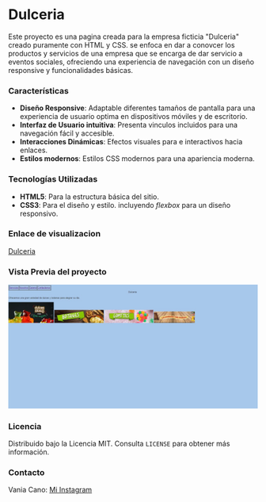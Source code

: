 # Dulceria

Este proyecto es una pagina creada para la empresa ficticia "Dulceria" creado puramente con HTML y CSS. se enfoca en dar a conovcer los productos y servicios de una empresa que se encarga de dar servicio a eventos sociales, ofreciendo una experiencia de navegación con un diseño responsive y funcionalidades básicas. 

### Características
+ **Diseño Responsive**: Adaptable diferentes tamaños de pantalla para una experiencia de usuario optima en dispositivos móviles y de escritorio.
+ **Interfaz de Usuario intuitiva**: Presenta vinculos incluidos para una navegación fácil y accesible.
+ **Interacciones Dinámicas**: Efectos visuales para e interactivos hacia enlaces.
+ **Estilos modernos**: Estilos CSS modernos para una apariencia moderna.

 ### Tecnologías Utilizadas
  + **HTML5**: Para la estructura básica del sitio.
  +  **CSS3**: Para el diseño y estilo. incluyendo _flexbox_ para un diseño responsivo.


### Enlace de visualizacion
[Dulceria](https://dulceria-omega.vercel.app/)

### Vista Previa del proyecto 
![Demo](/imagenes/captura.jpeg)

### Licencia 
Distribuido bajo la Licencia MIT. Consulta  `LICENSE` para obtener más información.

### Contacto
Vania Cano: [Mi Instagram](https://www.instagram.com/certbu/)
